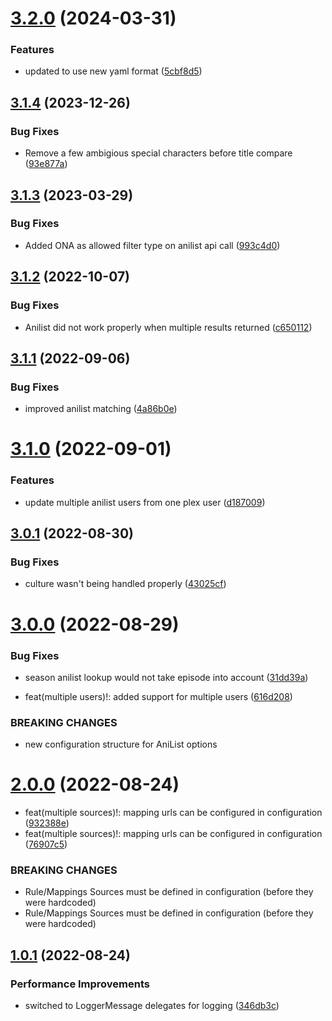 # [3.2.0](https://github.com/Faustvii/PlexAniListSync/compare/v3.1.4...v3.2.0) (2024-03-31)


### Features

* updated to use new yaml format ([5cbf8d5](https://github.com/Faustvii/PlexAniListSync/commit/5cbf8d5eb9f26005d2ae2bc125716c538b9fad5a))

## [3.1.4](https://github.com/Faustvii/PlexAniListSync/compare/v3.1.3...v3.1.4) (2023-12-26)


### Bug Fixes

* Remove a few ambigious special characters before title compare ([93e877a](https://github.com/Faustvii/PlexAniListSync/commit/93e877a36c4ec3090936f3c692e2f5c5eeaf433b))

## [3.1.3](https://github.com/Faustvii/PlexAniListSync/compare/v3.1.2...v3.1.3) (2023-03-29)


### Bug Fixes

* Added ONA as allowed filter type on anilist api call ([993c4d0](https://github.com/Faustvii/PlexAniListSync/commit/993c4d0271141f6d3db8442ea75bbfc678b716a2))

## [3.1.2](https://github.com/Faustvii/PlexAniListSync/compare/v3.1.1...v3.1.2) (2022-10-07)


### Bug Fixes

* Anilist did not work properly when multiple results returned ([c650112](https://github.com/Faustvii/PlexAniListSync/commit/c65011210d038238f70ee936a74b9e80a30fb7dd))

## [3.1.1](https://github.com/Faustvii/PlexAniListSync/compare/v3.1.0...v3.1.1) (2022-09-06)


### Bug Fixes

* improved anilist matching ([4a86b0e](https://github.com/Faustvii/PlexAniListSync/commit/4a86b0e3f9935a3094956ce534d8b994eb4b5ded))

# [3.1.0](https://github.com/Faustvii/PlexAniListSync/compare/v3.0.1...v3.1.0) (2022-09-01)


### Features

* update multiple anilist users from one plex user ([d187009](https://github.com/Faustvii/PlexAniListSync/commit/d187009b89e53c7247d59138268adf5c4ac94794))

## [3.0.1](https://github.com/Faustvii/PlexAniListSync/compare/v3.0.0...v3.0.1) (2022-08-30)


### Bug Fixes

* culture wasn't being handled properly ([43025cf](https://github.com/Faustvii/PlexAniListSync/commit/43025cfcd472425b19bf60b785b776f5a68917ae))

# [3.0.0](https://github.com/Faustvii/PlexAniListSync/compare/v2.0.0...v3.0.0) (2022-08-29)


### Bug Fixes

* season anilist lookup would not take episode into account ([31dd39a](https://github.com/Faustvii/PlexAniListSync/commit/31dd39aac6ffdaa6960b12fb8bb7be50c7362397))


* feat(multiple users)!: added support for multiple users ([616d208](https://github.com/Faustvii/PlexAniListSync/commit/616d20838b572811f433b1ba32ade7c47cc9e8a6))


### BREAKING CHANGES

* new configuration structure for AniList options

# [2.0.0](https://github.com/Faustvii/PlexAniListSync/compare/v1.0.1...v2.0.0) (2022-08-24)


* feat(multiple sources)!: mapping urls can be configured in configuration ([932388e](https://github.com/Faustvii/PlexAniListSync/commit/932388ea6c62e714a7cb1e706999d21d29b54f75))
* feat(multiple sources)!: mapping urls can be configured in configuration ([76907c5](https://github.com/Faustvii/PlexAniListSync/commit/76907c5aacaf7d0f68f0b082fd5b047a43d2c72a))


### BREAKING CHANGES

* Rule/Mappings Sources must be defined in configuration (before they were hardcoded)
* Rule/Mappings Sources must be defined in configuration (before they were hardcoded)

## [1.0.1](https://github.com/Faustvii/PlexAniListSync/compare/v1.0.0...v1.0.1) (2022-08-24)


### Performance Improvements

* switched to LoggerMessage delegates for logging ([346db3c](https://github.com/Faustvii/PlexAniListSync/commit/346db3c6a9fcc5b8de7f656b6b293a98e2a44f0b))
